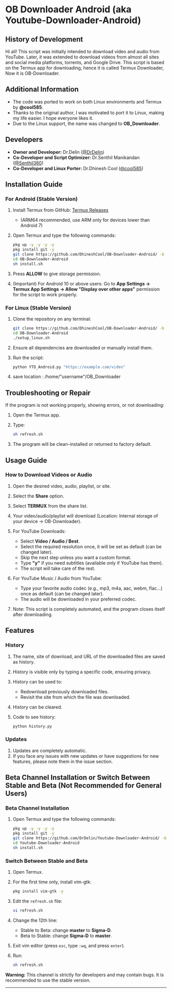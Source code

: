 # OB Downloader Android (aka Youtube-Downloader-Android)

## History of Development

  Hi all! This script was initially intended to download video and audio from YouTube. Later, it was extended to download videos from almost all sites and social media platforms, torrents, and Google Drive. This script is based on the Termux app for downloading, hence it is called Termux Downloader, Now it is OB-Downloader.

## Additional Information

- The code was ported to work on both Linux environments and Termux by **@cool585**.
- Thanks to the original author, I was motivated to port it to Linux, making my life easier. I hope everyone likes it.
- Due to the Linux support, the name was changed to **OB_Downloader**.

## Developers

- **Owner and Developer:** Dr.Delin ([@DrDelin](https://github.com/DrDelin))
- **Co-Developer and Script Optimizer:** Dr.Senthil Manikandan ([@Senthil360](https://github.com/Senthil360))
- **Co-Developer and Linux Porter:** Dr.Dhinesh Cool ([@cool585](https://github.com/cool585))

## Installation Guide

### For Android (Stable Version)
1. Install Termux from GitHub: [Termux Releases](https://github.com/termux/termux-app/releases)
   - (ARM64 recommended, use ARM only for devices lower than Android 7)
     
2. Open Termux and type the following commands:
   
    ```sh
    pkg up -y -y -y -y
    pkg install git -y
    git clone https://github.com/DhineshCool/OB-Downloader-Android/ -b master --single-branch
    cd OB-Downloader-Android
    sh install.sh
    ```
3. Press **ALLOW** to give storage permission.
4. (Important) For Android 10 or above users: Go to **App Settings -> Termux App Settings -> Allow "Display over other apps"** permission for the script to work properly.

### For Linux (Stable Version)

1. Clone the repository on any terminal:
   
    ```sh
    git clone https://github.com/DhineshCool/OB-Downloader-Android/ -b master --single-branch
    cd OB-Downloader-Android
    ./setup_linux.sh
    ```
2. Ensure all dependencies are downloaded or manually install them.

3. Run the script:

    ```sh
    python YTD_Android.py "https://example.com/video"
    ```
4. save location :
    /home/"username"/OB_Downloader

## Troubleshooting or Repair
If the program is not working properly, showing errors, or not downloading:
1. Open the Termux app.
   
2. Type:

    ```sh
    sh refresh.sh
    ```
3. The program will be clean-installed or returned to factory default.

## Usage Guide

### How to Download Videos or Audio

1. Open the desired video, audio, playlist, or site.
2. Select the **Share** option.
3. Select **TERMUX** from the share list.
4. Your video/audio/playlist will download (Location: Internal storage of your device -> OB-Downloader).
5. For YouTube Downloads:
   - Select **Video / Audio / Best**.
   - Select the required resolution once, it will be set as default (can be changed later).
   - Skip the next step unless you want a custom format.
   - Type **"y"** if you need subtitles (available only if YouTube has them).
   - The script will take care of the rest.

6. For YouTube Music / Audio from YouTube:
   - Type your favorite audio codec (e.g., mp3, m4a, aac, webm, flac...) once as default (can be changed later).
   - The audio will be downloaded in your preferred codec.

7. Note: This script is completely automated, and the program closes itself after downloading.

## Features

### History

1. The name, site of download, and URL of the downloaded files are saved as history.

2. History is visible only by typing a specific code, ensuring privacy.

3. History can be used to:
   - Redownload previously downloaded files.
   - Revisit the site from which the file was downloaded.

4. History can be cleared.
5. Code to see history:

    ```sh
    python history.py
    ```

### Updates

1. Updates are completely automatic.
2. If you face any issues with new updates or have suggestions for new features, please note them in the issue section.

## Beta Channel Installation or Switch Between Stable and Beta (Not Recommended for General Users)

### Beta Channel Installation

1. Open Termux and type the following commands:
    ```sh
    pkg up -y -y -y -y
    pkg install git -y
    git clone https://github.com/DrDelin/Youtube-Downloader-Android/ -b Sigma-D --single-branch
    cd Youtube-Downloader-Android
    sh install.sh
    ```

### Switch Between Stable and Beta
1. Open Termux.
 
2. For the first time only, install vim-gtk:

    ```sh
    pkg install vim-gtk -y
    ```
3. Edit the `refresh.sh` file:

    ```sh
    vi refresh.sh
    ```
4. Change the 12th line:
   - Stable to Beta: change **master** to **Sigma-D**.
   - Beta to Stable: change **Sigma-D** to **master**.

5. Exit vim editor (press `esc`, type `:wq`, and press `enter`).

6. Run:

    ```sh
    sh refresh.sh
    ```

**Warning:** This channel is strictly for developers and may contain bugs. It is recommended to use the stable version.

---

